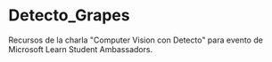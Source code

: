 # Detecto_Grapes
Recursos de la charla "Computer Vision con Detecto" para evento de Microsoft Learn Student Ambassadors. 
